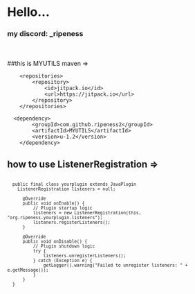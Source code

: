 # Hello...
### my discord: _ripeness

<br></br>
##this is MYUTILS maven =>
<sup>
```
	<repositories>
		<repository>
		    <id>jitpack.io</id>
		    <url>https://jitpack.io</url>
		</repository>
	</repositories>

  <dependency>
	    <groupId>com.github.ripeness2</groupId>
	    <artifactId>MYUTILS</artifactId>
	    <version>u-1.2</version>
	</dependency>
```
</sup>

## how to use ListenerRegistration =>

<sup>
	
  ```
	
    public final class yourplugin extends JavaPlugin
      ListenerRegistration listeners = null;

	    @Override
	    public void onEnable() {
	        // Plugin startup logic
	        listeners = new ListenerRegistration(this, "org.ripeness.yourplugin.listeners");
	        listeners.registerListeners();
	    }
	
	    @Override
	    public void onDisable() {
	        // Plugin shutdown logic
	        try {
	            listeners.unregisterListeners();
	        } catch (Exception e) {
	            getLogger().warning("Failed to unregister listeners: " + e.getMessage());
	        }
	    }
	}
  ```
</sup>
